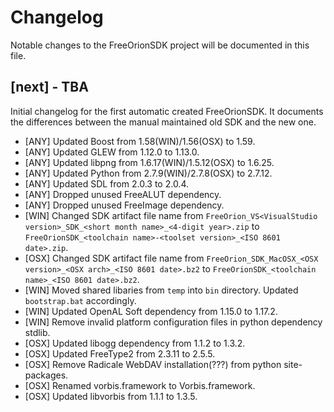 # Changelog

Notable changes to the FreeOrionSDK project will be documented in this file.


## [next] - TBA

Initial changelog for the first automatic created FreeOrionSDK.  It documents
the differences between the manual maintained old SDK and the new one.

- [ANY] Updated Boost from 1.58(WIN)/1.56(OSX) to 1.59.
- [ANY] Updated GLEW from 1.12.0 to 1.13.0.
- [ANY] Updated libpng from 1.6.17(WIN)/1.5.12(OSX) to 1.6.25.
- [ANY] Updated Python from 2.7.9(WIN)/2.7.8(OSX) to 2.7.12.
- [ANY] Updated SDL from 2.0.3 to 2.0.4.
- [ANY] Dropped unused FreeALUT dependency.
- [ANY] Dropped unused FreeImage dependency.
- [WIN] Changed SDK artifact file name from
  `FreeOrion_VS<VisualStudio version>_SDK_<short month name>_<4-digit year>.zip`
  to `FreeOrionSDK_<toolchain name>-<toolset version>_<ISO 8601 date>.zip`.
- [OSX] Changed SDK artifact file name from
  `FreeOrion_SDK_MacOSX_<OSX version>_<OSX arch>_<ISO 8601 date>.bz2`
  to `FreeOrionSDK_<toolchain name>_<ISO 8601 date>.bz2`.
- [WIN] Moved shared libaries from `temp` into `bin` directory.  Updated
  `bootstrap.bat` accordingly.
- [WIN] Updated OpenAL Soft dependency from 1.15.0 to 1.17.2.
- [WIN] Remove invalid platform configuration files in python dependency stdlib.
- [OSX] Updated libogg dependency from 1.1.2 to 1.3.2.
- [OSX] Updated FreeType2 from 2.3.11 to 2.5.5.
- [OSX] Remove Radicale WebDAV installation(???) from python site-packages.
- [OSX] Renamed vorbis.framework to Vorbis.framework.
- [OSX] Updated libvorbis from 1.1.1 to 1.3.5.
